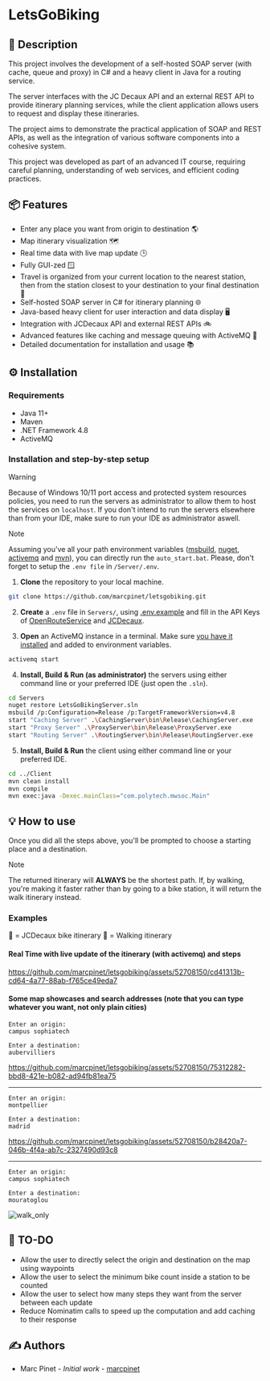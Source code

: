 # LetsGoBiking

## 📝 Description

This project involves the development of a self-hosted SOAP server (with cache, queue and proxy) in C# and a heavy client in Java for a routing service.

The server interfaces with the JC Decaux API and an external REST API to provide itinerary planning services, while the client application allows users to request and display these itineraries.

The project aims to demonstrate the practical application of SOAP and REST APIs, as well as the integration of various software components into a cohesive system.

This project was developed as part of an advanced IT course, requiring careful planning, understanding of web services, and efficient coding practices.

## 📦 Features

- Enter any place you want from origin to destination 🌎
- Map itinerary visualization 🗺️
- Real time data with live map update 🕒
- Fully GUI-zed 🪟
- Travel is organized from your current location to the nearest station, then from the station closest to your destination to your final destination 📍
- Self-hosted SOAP server in C# for itinerary planning 🌐
- Java-based heavy client for user interaction and data display 🖥️
- Integration with JCDecaux API and external REST APIs 🚲
- Advanced features like caching and message queuing with ActiveMQ 🚀
- Detailed documentation for installation and usage 📚

## ⚙️ Installation

### Requirements

- Java 11+
- Maven
- .NET Framework 4.8
- ActiveMQ

### Installation and step-by-step setup

> [!WARNING]  
> Because of Windows 10/11 port access and protected system resources policies, you need to run the servers as administrator to allow them to host the services on `localhost`. If you don't intend to run the servers elsewhere than from your IDE, make sure to run your IDE as administrator aswell.

> [!NOTE]  
> Assuming you've all your path environment variables ([msbuild](https://visualstudio.microsoft.com/downloads/?cid=learn-onpage-download-cta#build-tools-for-visual-studio-2022), [nuget](https://www.nuget.org/downloads), [activemq](https://activemq.apache.org/components/classic/download/) and [mvn](https://maven.apache.org/download.cgi)), you can directly run the `auto_start.bat`. Please, don't forget to setup the `.env file` in `/Server/.env`.

1. **Clone** the repository to your local machine.

```bash
git clone https://github.com/marcpinet/letsgobiking.git
```

2. **Create** a `.env` file in `Servers/`, using [.env.example](Servers/.env.example) and fill in the API Keys of [OpenRouteService](https://api.openrouteservice.org/) and [JCDecaux](https://developer.jcdecaux.com/#/home).

3. **Open** an ActiveMQ instance in a terminal. Make sure [you have it installed](https://activemq.apache.org/components/classic/download/) and added to environment variables.

```bash
activemq start
```

4. **Install, Build & Run (as administrator)** the servers using either command line or your preferred IDE (just open the `.sln`).

```bash
cd Servers
nuget restore LetsGoBikingServer.sln
msbuild /p:Configuration=Release /p:TargetFrameworkVersion=v4.8
start "Caching Server" .\CachingServer\bin\Release\CachingServer.exe
start "Proxy Server" .\ProxyServer\bin\Release\ProxyServer.exe
start "Routing Server" .\RoutingServer\bin\Release\RoutingServer.exe
```

5. **Install, Build & Run** the client using either command line or your preferred IDE.

```bash
cd ../Client
mvn clean install
mvn compile
mvn exec:java -Dexec.mainClass="com.polytech.mwsoc.Main"
```

## 💡 How to use

Once you did all the steps above, you'll be prompted to choose a starting place and a destination.

> [!NOTE]  
> The returned itinerary will **ALWAYS** be the shortest path. If, by walking, you're making it faster rather than by going to a bike station, it will return the walk itinerary instead.

### Examples

🔵 = JCDecaux bike itinerary
🔴 = Walking itinerary

#### Real Time with live update of the itinerary (with activemq) and steps

https://github.com/marcpinet/letsgobiking/assets/52708150/cd41313b-cd64-4a77-88ab-f765ce49eda7

#### Some map showcases and search addresses (note that you can type whatever you want, not only plain cities)

```
Enter an origin:
campus sophiatech

Enter a destination:
aubervilliers
```

https://github.com/marcpinet/letsgobiking/assets/52708150/75312282-bbd8-421e-b082-ad94fb81ea75

---

```
Enter an origin:
montpellier

Enter a destination:
madrid
```

https://github.com/marcpinet/letsgobiking/assets/52708150/b28420a7-046b-4f4a-ab7c-2327490d93c8

---

```
Enter an origin:
campus sophiatech

Enter a destination:
mouratoglou
```

![walk_only](https://github.com/marcpinet/letsgobiking/assets/52708150/69886f65-56ab-40b9-9ead-4dfeb78152e4)

## 🎯 TO-DO

- Allow the user to directly select the origin and destination on the map using waypoints
- Allow the user to select the minimum bike count inside a station to be counted
- Allow the user to select how many steps they want from the server between each update
- Reduce Nominatim calls to speed up the computation and add caching to their response

## ✍️ Authors

- Marc Pinet - *Initial work* - [marcpinet](https://github.com/marcpinet)
